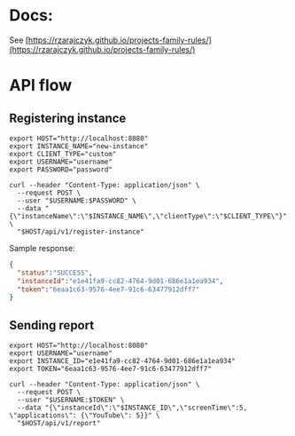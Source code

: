 # Docs:
See [https://rzarajczyk.github.io/projects-family-rules/](https://rzarajczyk.github.io/projects-family-rules/)





# API flow

## Registering instance
```shell
export HOST="http://localhost:8080"
export INSTANCE_NAME="new-instance"
export CLIENT_TYPE="custom"
export USERNAME="username"
export PASSWORD="password" 

curl --header "Content-Type: application/json" \
  --request POST \
  --user "$USERNAME:$PASSWORD" \
  --data "{\"instanceName\":\"$INSTANCE_NAME\",\"clientType\":\"$CLIENT_TYPE\"}" \
  "$HOST/api/v1/register-instance"
```

Sample response:
```json
{
  "status":"SUCCESS",
  "instanceId":"e1e41fa9-cc82-4764-9d01-686e1a1ea934",
  "token":"6eaa1c63-9576-4ee7-91c6-63477912dff7"
}
```


## Sending report
```shell
export HOST="http://localhost:8080"
export USERNAME="username"
export INSTANCE_ID="e1e41fa9-cc82-4764-9d01-686e1a1ea934"
export TOKEN="6eaa1c63-9576-4ee7-91c6-63477912dff7" 

curl --header "Content-Type: application/json" \
  --request POST \
  --user "$USERNAME:$TOKEN" \
  --data "{\"instanceId\":\"$INSTANCE_ID\",\"screenTime\":5, \"applications\": {\"YouTube\": 5}}" \
  "$HOST/api/v1/report"
```